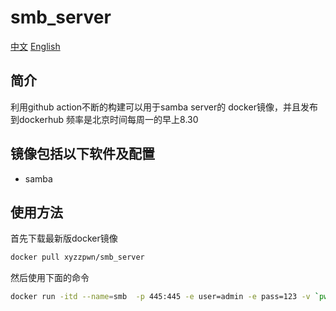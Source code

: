 # smb_server
[中文](./README_zh_CN.md)  [English](./README.md)
## 简介
利用github action不断的构建可以用于samba server的 docker镜像，并且发布到dockerhub
频率是北京时间每周一的早上8.30

## 镜像包括以下软件及配置
- samba 

## 使用方法
首先下载最新版docker镜像
```bash
docker pull xyzzpwn/smb_server
```

然后使用下面的命令
```bash
docker run -itd --name=smb  -p 445:445 -e user=admin -e pass=123 -v `pwd`:/smb_dir xyzzpwn/smb_server
```
